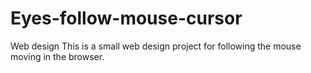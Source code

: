# Eyes-follow-mouse-cursor
Web design
This is a small web design project for following the mouse moving in the browser.
